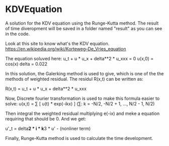 # KDVEquation
A solution for the KDV equation using the Runge-Kutta method. 
The result of time diveropment will be saved in a folder named "result" as you can see in the code.

Look at this site to know what's the KDV equation.
https://en.wikipedia.org/wiki/Korteweg–De_Vries_equation

The equation soluved here:
u_t + u * u_x + delta**2 * u_xxx = 0
u(x,0) = cos(x)
delta = 0.022

In this solution, the Galerking method is used to give, which is one of the the methods of weighted residual.
The residul R(x,t) can be written as:

R(x,t) = u_t + u * u_x + delta**2 * u_xxx

Now, Discrete fourier transformation is used to make this formula easier to solve:
u(x,t) = ∑ [ u(t) * exp(-ikx) ] (∑: k = -N/2, -N/2 + 1, ..., N/2 - 1, N/2)

Then integral the weighted residual multiplying e(-ix) and meke a equation requiring that should be 0.
And we get:

u'_t = delta**2 * i * k**3 * u' - (nonliner term)

Finally, Runge-Kutta method is used to calculate the time development.
